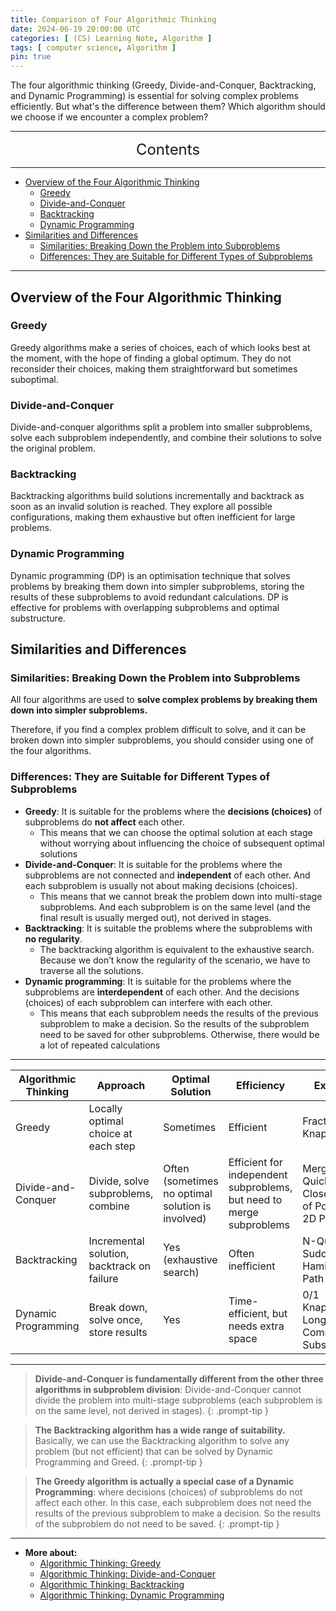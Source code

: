 ```yaml
---
title: Comparison of Four Algorithmic Thinking
date: 2024-06-19 20:00:00 UTC
categories: [ (CS) Learning Note, Algorithm ]
tags: [ computer science, Algorithm ]
pin: true
---
```


The four algorithmic thinking (Greedy, Divide-and-Conquer, Backtracking, and Dynamic Programming) is essential for solving complex problems efficiently. But what's the difference between them? Which algorithm should we choose if we encounter a complex problem?

---
<center><font size='5'> Contents </font></center>

---

<!-- TOC -->
  * [Overview of the Four Algorithmic Thinking](#overview-of-the-four-algorithmic-thinking)
    * [Greedy](#greedy)
    * [Divide-and-Conquer](#divide-and-conquer)
    * [Backtracking](#backtracking)
    * [Dynamic Programming](#dynamic-programming)
  * [Similarities and Differences](#similarities-and-differences)
    * [Similarities: Breaking Down the Problem into Subproblems](#similarities-breaking-down-the-problem-into-subproblems)
    * [Differences: They are Suitable for Different Types of Subproblems](#differences-they-are-suitable-for-different-types-of-subproblems)
<!-- TOC -->

---


## Overview of the Four Algorithmic Thinking

### Greedy

Greedy algorithms make a series of choices, each of which looks best at the moment, with the hope of finding a global optimum. They do not reconsider their choices, making them straightforward but sometimes suboptimal.

### Divide-and-Conquer

Divide-and-conquer algorithms split a problem into smaller subproblems, solve each subproblem independently, and combine their solutions to solve the original problem.

### Backtracking

Backtracking algorithms build solutions incrementally and backtrack as soon as an invalid solution is reached. They explore all possible configurations, making them exhaustive but often inefficient for large problems.

### Dynamic Programming

Dynamic programming (DP) is an optimisation technique that solves problems by breaking them down into simpler subproblems, storing the results of these subproblems to avoid redundant calculations. DP is effective for problems with overlapping subproblems and optimal substructure.

## Similarities and Differences

### Similarities: Breaking Down the Problem into Subproblems

All four algorithms are used to **solve complex problems by breaking them down into simpler subproblems.**

Therefore, if you find a complex problem difficult to solve, and it can be broken down into simpler subproblems, you should consider using one of the four algorithms. 

### Differences: They are Suitable for Different Types of Subproblems

- **Greedy**: It is suitable for the problems where the **decisions (choices)** of subproblems do **not affect** each other. 
  - This means that we can choose the optimal solution at each stage without worrying about influencing the choice of subsequent optimal solutions
- **Divide-and-Conquer**: It is suitable for the problems where the subproblems are not connected and **independent** of each other. And each subproblem is usually not about making decisions (choices).
  - This means that we cannot break the problem down into multi-stage subproblems. And each subproblem is on the same level (and the final result is usually merged out), not derived in stages.
- **Backtracking**: It is suitable the problems where the subproblems with **no regularity**.
  - The backtracking algorithm is equivalent to the exhaustive search. Because we don’t know the regularity of the scenario, we have to traverse all the solutions.
- **Dynamic programming**: It is suitable for the problems where the subproblems are **interdependent** of each other. And the decisions (choices) of each subproblem can interfere with each other.
  - This means that each subproblem needs the results of the previous subproblem to make a decision. So the results of the subproblem need to be saved for other subproblems. Otherwise, there would be a lot of repeated calculations

---

| Algorithmic Thinking         | Approach                                 | Optimal Solution               | Efficiency                              | Example                             |
|------------------|------------------------------------------|--------------------------------|-----------------------------------------|-----------------------------------------|
| Greedy           | Locally optimal choice at each step      | Sometimes                      | Efficient                               | Fractional Knapsack         |
| Divide-and-Conquer | Divide, solve subproblems, combine     | Often (sometimes no optimal solution is involved) | Efficient for independent subproblems, but need to merge subproblems | MergeSort, QuickSort, Closest Pair of Points in 2D Plane    |
| Backtracking     | Incremental solution, backtrack on failure | Yes (exhaustive search)        | Often inefficient                       | N-Queens, Sudoku, Hamiltonian Path      |
| Dynamic Programming | Break down, solve once, store results | Yes                            | Time-efficient, but needs extra space              | 0/1 Knapsack, Longest Common Subsequence |

---

> **Divide-and-Conquer is fundamentally different from the other three algorithms in subproblem division**: Divide-and-Conquer cannot divide the problem into multi-stage subproblems (each subproblem is on the same level, not derived in stages).
{: .prompt-tip }

> **The Backtracking algorithm has a wide range of suitability.** Basically, we can use the Backtracking algorithm to solve any problem (but not efficient) that can be solved by Dynamic Programming and Greed.
{: .prompt-tip }

> **The Greedy algorithm is actually a special case of a Dynamic Programming**: where decisions (choices) of subproblems do not affect each other. In this case, each subproblem does not need the results of the previous subproblem to make a decision. So the results of the subproblem do not need to be saved.
{: .prompt-tip }

---

- **More about:**
  - [Algorithmic Thinking: Greedy](/posts/Greedy-Algorithms/)
  - [Algorithmic Thinking: Divide-and-Conquer](/posts/Divide-and-Conquer/)
  - [Algorithmic Thinking: Backtracking](/posts/Backtracking/)
  - [Algorithmic Thinking: Dynamic Programming](/posts/Dynamic-Programming/)
